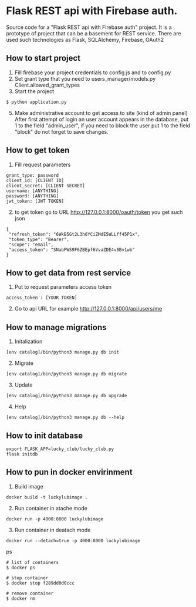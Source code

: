 # Flask REST api with Firebase auth.
Source code for a "Flask REST api with Firebase auth" project.
It is a prototype of project that can be a basement for REST service.
There are used such technologies as Flask, SQLAlchemy, Firebase, OAuth2

## How to start project
1. Fill firebase your project credentials to config.js and to config.py
3. Set grant type that you need to  users_manager/models.py Client.allowed_grant_types
4. Start the project
```
$ python application.py
```
5. Make administrative account to get access to site (kind of admin panel)
 After first attempt of login an user account appears in the database, put 1 to the field "admin_user",
 if you need to block the user put 1 to the field "block" do not forget to save changes.

## How to get token

1. Fill request parameters
```
grant_type: password
client_id: [CLIENT ID]
client_secret: [CLIENT SECRET]
username: [ANYTHING]
password: [ANYTHING]
jwt_token: [JWT TOKEN]
```
2. to get token go to URL http://127.0.0.1:8000/oauth/token
you get such json
```
{
 "refresh_token": "6WkB5Gt2L3h6YCiZMdE5WLLff45P1x",
 "token_type": "Bearer",
 "scope": "email",
 "access_token": "SNabPWS9F6ZBEpf6VvaZDE4v8Bv1wb"
}
```


## How to get data from rest service

1. Put to request parameters access token
```
access_token : [YOUR TOKEN]
```
2. Go to api URL for example http://127.0.0.1:8000/api/users/me


## How to manage migrations

1. Initalization
```
[env catalog]/bin/python3 manage.py db init
```

2. Migrate
```
[env catalog]/bin/python3 manage.py db migrate
```

3. Update
```
[env catalog]/bin/python3 manage.py db upgrade
```

4. Help
```
[env catalog]/bin/python3 manage.py db --help
```

## How to init database
```
export FLASK_APP=lucky_club/lucky_club.py
flask initdb
```

## How to pun in docker envirinment
1. Build image
```
docker build -t luckylubimage .
```
2. Run container in atache mode
```
docker run -p 4000:8000 luckylubimage
```
3. Run container in deatach mode
```
docker run --detach=true -p 4000:8000 luckylubimage
```

ps
```
# list of containers
$ docker ps

# stop container
$ docker stop f289dd0d0ccc

# remove container
$ docker rm
```